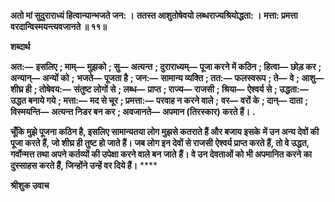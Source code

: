 **अतो मां सुदुराराध्यं हित्वान्यान्भजते जन: ।** **ततस्त आशुतोषेवयो लब्धराज्यश्रियोद्धता: ।** **मत्ता: प्रमत्ता वरदान्विस्मयन्त्यवजानते ॥ ११॥** 

**शब्दार्थ** 

**अत:—** **इसलिए** **; माम्—** **मुझको** **; सु—** **अत्यन्त** **; दुराराध्यम्—** **पूजा करने में कठिन** **; हित्वा—** **छोड़ कर** **; अन्यान्—** **अन्यों को** **;** **भजते—** **पूजता है** **; जन:—** **सामान्य व्यक्ति** **; तत:—** **फलस्वरूप** **; ते—** **वे** **; आशु—** **शीघ्र ही** **; तोषेवय:—** **संतुष्ट लोगों से** **; लब्ध—** **प्राप्त** **; राज्य—** **राजसी** **; श्रिया—** **ऐश्वर्य से** **; उद्धता:—** **उद्धत बनाये गये** **; मत्ता:—** **मद से चूर** **; प्रमत्ता:—** **परवाह न करने वाले** **;** **वर—** **वरों के** **; दान्—** **दाता** **; विस्मयन्ति—** **अत्यन्त निडर बन कर** **; अवजानते—** **अपमान (तिरस्कार) करते हैं।** **.** 

**चूँकि मुझे पूजना कठिन है, इसलिए सामान्यतया लोग मुझसे कतराते हैं और बजाय इसके** **में उन अन्य देवों की पूजा करते हैं, जो शीघ्र ही तुष्ट हो जाते हैं। जब लोग इन देवों से राजसी** **ऐश्वर्य प्राप्त करते हैं, तो वे उद्धत, गर्वोन्मत्त तथा अपने कर्तव्यों की उपेक्षा करने वाले बन जाते** **हैं। वे उन देवताओं को भी अपमानित करने का दुस्साहस करते हैं, जिन्होंने उन्हें वर दिये हैं।** **** 

**श्रीशुक उवाच** 